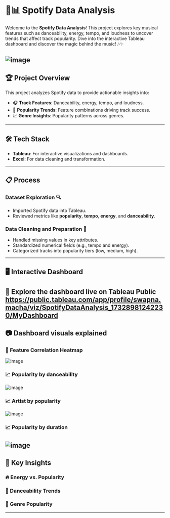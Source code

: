 # 🎵📊 Spotify Data Analysis
Welcome to the **Spotify Data Analysis**! This project explores key musical features such as danceability, energy, tempo, and loudness to uncover trends that affect track popularity. Dive into the interactive Tableau dashboard and discover the magic behind the music! 🎶✨

![image](https://github.com/user-attachments/assets/e7b78be9-1e5a-4787-b31b-71e16ed6e1f8)
---
## 🏆 **Project Overview**
This project analyzes Spotify data to provide actionable insights into:
- 🎧 **Track Features**: Danceability, energy, tempo, and loudness.
- 🌟 **Popularity Trends**: Feature combinations driving track success.
- 📈 **Genre Insights**: Popularity patterns across genres.
---
## 🛠️ **Tech Stack**
- **Tableau**: For interactive visualizations and dashboards.
- **Excel**: For data cleaning and transformation.  
---
## 📋 **Process**
### Dataset Exploration 🔍
- Imported Spotify data into Tableau.
- Reviewed metrics like **popularity**, **tempo**, **energy**, and **danceability**.  

### Data Cleaning and Preparation 🧹
- Handled missing values in key attributes.
- Standardized numerical fields (e.g., tempo and energy).
- Categorized tracks into popularity tiers (low, medium, high).  
---
## 🖥️ **Interactive Dashboard**
🎯 Explore the dashboard live on Tableau Public https://public.tableau.com/app/profile/swapna.macha/viz/SpotifyDataAnalysis_17328981242230/MyDashboard
---
## 📷 **Dashboard visuals explained**
### 🔧 Feature Correlation Heatmap
![image](https://github.com/user-attachments/assets/4e4be951-75f0-472f-b0fc-1cd095e11fce)
### 📈 Popularity by danceability
![image](https://github.com/user-attachments/assets/cb0b4d87-4096-41e2-b4f9-d3d9e086976e)
### 📈 Artist by popularity
![image](https://github.com/user-attachments/assets/fba14e2a-79fe-49dc-a814-1e90143398fc)
### 📈 Popularity by duration
![image](https://github.com/user-attachments/assets/7b705fb5-14ef-44ea-9f39-8700288fe9a9)
---
## 🚀 **Key Insights**
### 🔥 Energy vs. Popularity
### 💃 Danceability Trends
### 🎸 Genre Popularity
---

